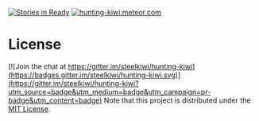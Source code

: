 [![Stories in Ready](https://badge.waffle.io/steelkiwi/hunting-kiwi.png?label=ready&title=Ready)](https://waffle.io/steelkiwi/hunting-kiwi)
[![hunting-kiwi.meteor.com](http://i.imgur.com/B1mY8ze.png)](http://hunting-kiwi.meteor.com)


# License

[![Join the chat at https://gitter.im/steelkiwi/hunting-kiwi](https://badges.gitter.im/steelkiwi/hunting-kiwi.svg)](https://gitter.im/steelkiwi/hunting-kiwi?utm_source=badge&utm_medium=badge&utm_campaign=pr-badge&utm_content=badge)
Note that this project is distributed under the [MIT License](LICENSE).
